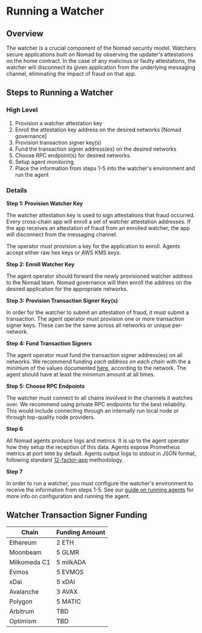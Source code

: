 # Running a Watcher

## Overview

The watcher is a crucial component of the Nomad security model. Watchers secure applications built on Nomad by observing the updater's attestations on the home contract. In the case of any malicious or faulty attestations, the watcher will disconnect its given application from the underlying messaging channel, eliminating the impact of fraud on that app.

## Steps to Running a Watcher

### High Level

1. Provision a watcher attestation key
2. Enroll the attestation key address on the desired networks [Nomad governance]
3. Provision transaction signer key(s)
4. Fund the transaction signer address(es) on the desired networks
5. Choose RPC endpoint(s) for desired networks.
6. Setup agent monitoring
7. Place the information from steps 1-5 into the watcher's environment and run the agent

### Details

**Step 1: Provision Watcher Key**

The watcher attestation key is used to sign attestations that fraud occurred. Every cross-chain app will enroll a set of watcher attestation addresses. If the app receives an attestation of fraud from an enrolled watcher, the app will disconnect from the messaging channel.

The operator must provision a key for the application to enroll. Agents accept either raw hex keys or AWS KMS keys.

**Step 2: Enroll Watcher Key**

The agent operator should forward the newly provisioned watcher address to the Nomad team. Nomad governance will then enroll the address on the desired application for the appropriate networks.

**Step 3: Provision Transaction Signer Key(s)**

In order for the watcher to submit an attestation of fraud, it must submit a transaction. The agent operator must provision one or more transaction signer keys. These can be the same across all networks or unique per-network.

**Step 4: Fund Transaction Signers**

The agent operator must fund the transaction signer address(es) on all networks. We recommend funding _each address on each chain_ with the a minimum of the values documented [here](#watcher-transaction-signer-funding), according to the network. The agent should have at least the minimum amount at all times.

**Step 5: Choose RPC Endpoints**

The watcher must connect to all chains involved in the channels it watches over. We recommend using private RPC endpoints for the best reliability. This would include connecting through an internally run local node or through top-quality node providers.

**Step 6**

All Nomad agents produce logs and metrics. It is up to the agent operator how they setup the reception of this data. Agents expose Prometheus metrics at port `9090` by default. Agents output logs to stdout in JSON format, following standard [12-factor-app](https://12factor.net/logs) methodology.

**Step 7**

In order to run a watcher, you must configure the watcher's environment to receive the information from steps 1-5. See our [guide on running agents](../RUNNING-AGENTS.md) for more info on configuration and running the agent.

## Watcher Transaction Signer Funding

| Chain        | Funding Amount |
| ------------ | -------------- |
| Ethereum     | 2 ETH          |
| Moonbeam     | 5 GLMR         |
| Milkomeda C1 | 5 milkADA      |
| Evmos        | 5 EVMOS        |
| xDai         | 5 xDAI         |
| Avalanche    | 3 AVAX         |
| Polygon      | 5 MATIC        |
| Arbitrum     | TBD            |
| Optimism     | TBD            |
